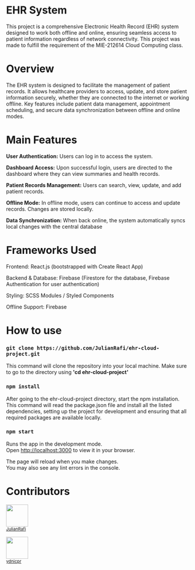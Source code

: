 # EHR System
This project is a comprehensive Electronic Health Record (EHR) system designed to work both offline and online, ensuring seamless access to patient information regardless of network connectivity. This project was made to fulfill the requirement of the MIE-212614 Cloud Computing class.


# Overview
The EHR system is designed to facilitate the management of patient records. It allows healthcare providers to access, update, and store patient information securely, whether they are connected to the internet or working offline. Key features include patient data management, appointment scheduling, and secure data synchronization between offline and online modes.

# Main Features
**User Authentication:** Users can log in to access the system.

**Dashboard Access:** Upon successful login, users are directed to the dashboard where they can view summaries and health records.

**Patient Records Management:** Users can search, view, update, and add patient records.

**Offline Mode:** In offline mode, users can continue to access and update records. Changes are stored locally.

**Data Synchronization:** When back online, the system automatically syncs local changes with the central database

# Frameworks Used
Frontend: React.js (bootstrapped with Create React App)

Backend & Database: Firebase (Firestore for the database, Firebase Authentication for user authentication)

Styling: SCSS Modules / Styled Components

Offline Support: Firebase

# How to use

### `git clone https://github.com/JulianRafi/ehr-cloud-project.git`

This command will clone the repository into your local machine. Make sure to go to the directory using **'cd ehr-cloud-project'**

### `npm install`
After going to the ehr-cloud-project directory, start the npm installation. This command will read the package.json file and install all the listed dependencies, setting up the project for development and ensuring that all required packages are available locally.

### `npm start`

Runs the app in the development mode.\
Open [http://localhost:3000](http://localhost:3000) to view it in your browser.

The page will reload when you make changes.\
You may also see any lint errors in the console.

# Contributors
<img src="https://media.licdn.com/dms/image/D5603AQE9vkCK-IFasw/profile-displayphoto-shrink_800_800/0/1714238782648?e=1723680000&v=beta&t=hHsdN7PYr057QbC8wFoNgtDD3GyeHADxAsgHfmT37fE" width="60px;"/><br /><sub>[JulianRafi](https://github.com/JulianRafi)

<img src="https://media.licdn.com/dms/image/C5603AQHfnw0J_1aTyQ/profile-displayphoto-shrink_800_800/0/1668056793331?e=1723680000&v=beta&t=p_Svtz-J5_4RygC2KXbQXZsWATg2hk6VK3Cb41quLHY" width="60px;"/><br /><sub>[ydnicpr](https://github.com/ydnicpr)







